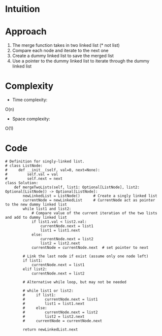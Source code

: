 # Intuition
<!-- Describe your first thoughts on how to solve this problem. -->

# Approach
<!-- Describe your approach to solving the problem. -->
1. The merge function takes in two linked list (* not list)
1. Compare each node and iterate to the next one
1. Create a dummy linked list to save the merged list
1. Use a pointer to the dummy linked list to iterate through the dummy linked list

# Complexity
- Time complexity:
<!-- Add your time complexity here, e.g. $$O(n)$$ -->
O(n)

- Space complexity:
<!-- Add your space complexity here, e.g. $$O(n)$$ -->
O(1)
# Code
```
# Definition for singly-linked list.
# class ListNode:
#     def __init__(self, val=0, next=None):
#         self.val = val
#         self.next = next
class Solution:
    def mergeTwoLists(self, list1: Optional[ListNode], list2: Optional[ListNode]) -> Optional[ListNode]:
        newLinkedList = ListNode()      # Create a singly linked list
        currentNode = newLinkedList     # CurrentNode act as pointer to the new dummy linked list
        while list1 and list2:
            # Compare value of the current iteration of the two lists and add to dummy linked list
            if list1.val < list2.val:
                currentNode.next = list1
                list1 = list1.next
            else:
                currentNode.next = list2
                list2 = list2.next
            currentNode = currentNode.next  # set pointer to next

        # Link the last node if exist (assume only one node left)
        if list1:
            currentNode.next = list1
        elif list2:
            currentNode.next = list2

        # Alternative while loop, but may not be needed

        # while list1 or list2:
        #     if list1:
        #         currentNode.next = list1
        #         list1 = list1.next
        #     else:
        #         currentNode.next = list2
        #         list2 = list2.next
        #     currentNode = currentNode.next

        return newLinkedList.next
```